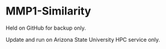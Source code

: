 # MMP1-Similarity

Held on GitHub for backup only. 

Update and run on Arizona State University HPC service only. 
